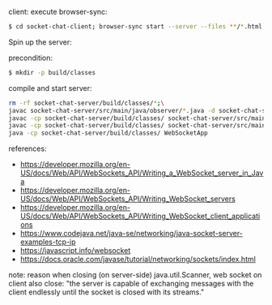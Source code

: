 client: execute browser-sync:

```bash
$ cd socket-chat-client; browser-sync start --server --files **/*.html,**/*.css,**/*.js,**/*.json
```

Spin up the server:

precondition:

```bash
$ mkdir -p build/classes
```

compile and start server:

```bash
rm -rf socket-chat-server/build/classes/*;\
javac socket-chat-server/src/main/java/observer/*.java -d socket-chat-server/build/classes/;\
javac -cp socket-chat-server/build/classes/ socket-chat-server/src/main/java/websocket/*.java -d socket-chat-server/build/classes/;\
javac -cp socket-chat-server/build/classes/ socket-chat-server/src/main/java/*.java -d socket-chat-server/build/classes/;\
java -cp socket-chat-server/build/classes/ WebSocketApp
```

references:

- https://developer.mozilla.org/en-US/docs/Web/API/WebSockets_API/Writing_a_WebSocket_server_in_Java
- https://developer.mozilla.org/en-US/docs/Web/API/WebSockets_API/Writing_WebSocket_servers
- https://developer.mozilla.org/en-US/docs/Web/API/WebSockets_API/Writing_WebSocket_client_applications
- https://www.codejava.net/java-se/networking/java-socket-server-examples-tcp-ip
- https://javascript.info/websocket
- https://docs.oracle.com/javase/tutorial/networking/sockets/index.html

note:
reason when closing (on server-side) java.util.Scanner, web socket on client also close: "the server is capable of exchanging messages with the client endlessly until the socket is closed with its streams."
